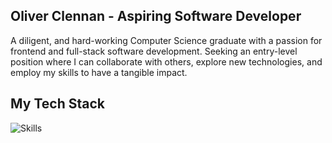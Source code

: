 ## Oliver Clennan - Aspiring Software Developer

A diligent, and hard-working Computer Science graduate with a passion for frontend and full-stack software development. Seeking an entry-level position where I can collaborate with others, explore new technologies, and employ my skills to have a tangible impact.

## My Tech Stack

![Skills](https://skills-icons.vercel.app/api/icons?i=nextjs,tailwind,nodejs,express,ts,python,mongo,postman,docker,kubernetes,digitalocean,github,npm,redis,jest,playwright,stripe,webstorm)
